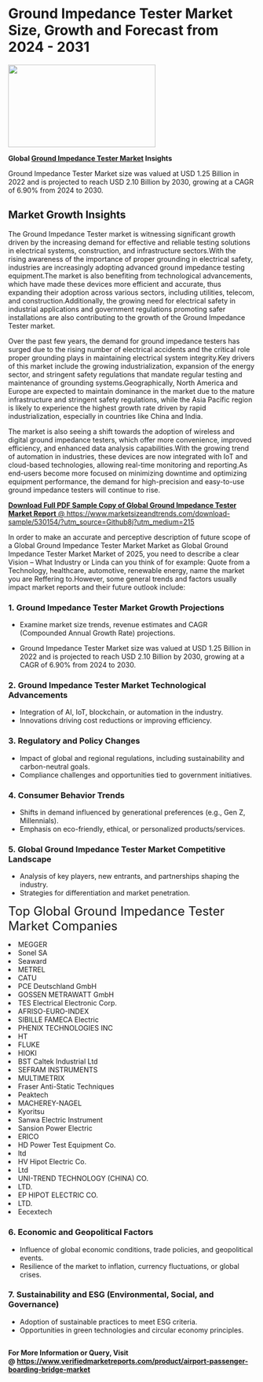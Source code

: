 <H1>Ground Impedance Tester Market Size, Growth and Forecast from 2024 - 2031</H1><img class="aligncenter size-medium wp-image-584254" src="https://thirdeyenews.in/wp-content/uploads/2024/09/Global-Market-Research-300x168.jpeg" alt="" width="300" height="168" /><p><strong>Global&nbsp;<a href="https://www.marketsizeandtrends.com/download-sample/530154/?utm_source=Github8j?utm_medium=215">Ground Impedance Tester Market</a> Insights</strong></p><p>Ground Impedance Tester Market size was valued at USD 1.25 Billion in 2022 and is projected to reach USD 2.10 Billion by 2030, growing at a CAGR of 6.90% from 2024 to 2030.</p><p><h2>Market Growth Insights</h2> <p>The Ground Impedance Tester market is witnessing significant growth driven by the increasing demand for effective and reliable testing solutions in electrical systems, construction, and infrastructure sectors.With the rising awareness of the importance of proper grounding in electrical safety, industries are increasingly adopting advanced ground impedance testing equipment.The market is also benefiting from technological advancements, which have made these devices more efficient and accurate, thus expanding their adoption across various sectors, including utilities, telecom, and construction.Additionally, the growing need for electrical safety in industrial applications and government regulations promoting safer installations are also contributing to the growth of the Ground Impedance Tester market.</p> <p><a href="#"></a></p> <p>Over the past few years, the demand for ground impedance testers has surged due to the rising number of electrical accidents and the critical role proper grounding plays in maintaining electrical system integrity.Key drivers of this market include the growing industrialization, expansion of the energy sector, and stringent safety regulations that mandate regular testing and maintenance of grounding systems.Geographically, North America and Europe are expected to maintain dominance in the market due to the mature infrastructure and stringent safety regulations, while the Asia Pacific region is likely to experience the highest growth rate driven by rapid industrialization, especially in countries like China and India.</p> <p>The market is also seeing a shift towards the adoption of wireless and digital ground impedance testers, which offer more convenience, improved efficiency, and enhanced data analysis capabilities.With the growing trend of automation in industries, these devices are now integrated with IoT and cloud-based technologies, allowing real-time monitoring and reporting.As end-users become more focused on minimizing downtime and optimizing equipment performance, the demand for high-precision and easy-to-use ground impedance testers will continue to rise.</p> <p><a href="#"></p><p><span class=""><strong>Download Full PDF Sample Copy of Global Ground Impedance Tester Market Report</strong> @ <a href="https://www.marketsizeandtrends.com/download-sample/530154/?utm_source=Github8j?utm_medium=215" target="_blank">https://www.marketsizeandtrends.com/download-sample/530154/?utm_source=Github8j?utm_medium=215</a></span></p><p>In order to make an accurate and perceptive description of future scope of a Global&nbsp;Ground Impedance Tester Market Market as Global&nbsp;Ground Impedance Tester Market Market of 2025, you need to describe a clear Vision &ndash; What Industry or Linda can you think of for example: Quote from a Technology, healthcare, automotive, renewable energy, name the market you are Reffering to.However, some general trends and factors usually impact market reports and their future outlook include:</p><h3>1.&nbsp;<strong>Ground Impedance Tester Market Growth Projections</strong></h3><ul><li>Examine market size trends, revenue estimates and CAGR (Compounded Annual Growth Rate) projections.</li><li><p>Ground Impedance Tester Market size was valued at USD 1.25 Billion in 2022 and is projected to reach USD 2.10 Billion by 2030, growing at a CAGR of 6.90% from 2024 to 2030.</p></li></ul><h3>2.&nbsp;<strong>Ground Impedance Tester Market Technological Advancements</strong></h3><ul><li>Integration of AI, IoT, blockchain, or automation in the industry.</li><li>Innovations driving cost reductions or improving efficiency.</li></ul><h3>3.&nbsp;<strong>Regulatory and Policy Changes</strong></h3><ul><li>Impact of global and regional regulations, including sustainability and carbon-neutral goals.</li><li>Compliance challenges and opportunities tied to government initiatives.</li></ul><h3>4.&nbsp;<strong>Consumer Behavior Trends</strong></h3><ul><li>Shifts in demand influenced by generational preferences (e.g., Gen Z, Millennials).</li><li>Emphasis on eco-friendly, ethical, or personalized products/services.</li></ul><h3>5.&nbsp;<strong>Global Ground Impedance Tester Market Competitive Landscape</strong></h3><ul><li>Analysis of key players, new entrants, and partnerships shaping the industry.</li><li>Strategies for differentiation and market penetration.</li></ul><p data-pm-slice="1 1 []"><span style="color: inherit; font-family: inherit; font-size: 25px;">Top Global Ground Impedance Tester Market Companies</span></p><div class="" data-test-id=""><p><li>MEGGER</li><li> Sonel SA</li><li> Seaward</li><li> METREL</li><li> CATU</li><li> PCE Deutschland GmbH</li><li> GOSSEN METRAWATT GmbH</li><li> TES Electrical Electronic Corp.</li><li> AFRISO-EURO-INDEX</li><li> SIBILLE FAMECA Electric</li><li> PHENIX TECHNOLOGIES INC</li><li> HT</li><li> FLUKE</li><li> HIOKI</li><li> BST Caltek Industrial Ltd</li><li> SEFRAM INSTRUMENTS</li><li> MULTIMETRIX</li><li> Fraser Anti-Static Techniques</li><li> Peaktech</li><li> MACHEREY-NAGEL</li><li> Kyoritsu</li><li> Sanwa Electric Instrument</li><li> Sansion Power Electric</li><li> ERICO</li><li> HD Power Test Equipment Co.</li><li>ltd</li><li> HV Hipot Electric Co.</li><li> Ltd</li><li> UNI-TREND TECHNOLOGY (CHINA) CO.</li><li> LTD.</li><li> EP HIPOT ELECTRIC CO.</li><li> LTD.</li><li> Eecextech</li></p></div><h3>6.&nbsp;<strong>Economic and Geopolitical Factors</strong></h3><ul><li>Influence of global economic conditions, trade policies, and geopolitical events.</li><li>Resilience of the market to inflation, currency fluctuations, or global crises.</li></ul><h3>7.&nbsp;<strong>Sustainability and ESG (Environmental, Social, and Governance)</strong></h3><ul><li>Adoption of sustainable practices to meet ESG criteria.</li><li>Opportunities in green technologies and circular economy principles.</li></ul><h2><strong style="font-size: 14px;">For More Information or Query, Visit @&nbsp;</strong><a style="background-color: #ffffff; font-size: 14px;" href="https://www.marketsizeandtrends.com/report/ground-impedance-tester-market/" target="_blank">https://www.verifiedmarketreports.com/product/airport-passenger-boarding-bridge-market</a></h2>